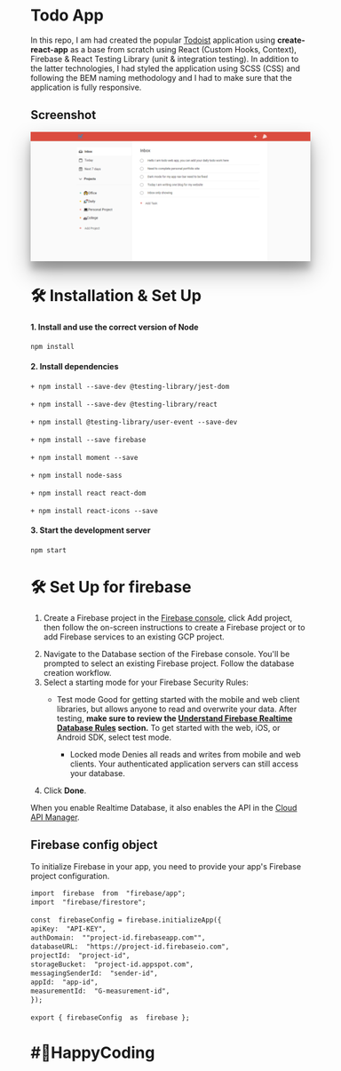 <h1>Todo App</h1>
<p>
In this repo, I am had created the popular <a href="https://todoist.com">Todoist</a> application using <b>create-react-app</b> as a base from scratch using React (Custom Hooks, Context), Firebase & React Testing Library (unit & integration testing). In addition to the latter technologies, I had styled the application using SCSS (CSS) and following the BEM naming methodology and I had to make sure that the application is fully responsive.
</p>

<h2>Screenshot</h2>
<img src="./src/images/ss.png" style="box-shadow: 0 19px 38px rgba(0,0,0,0.30), 0 15px 12px rgba(0,0,0,0.22);" />

<h1>🛠 Installation & Set Up</h1>

#### 1. Install and use the correct version of Node

```
npm install
```

#### 2. Install dependencies

```
+ npm install --save-dev @testing-library/jest-dom

+ npm install --save-dev @testing-library/react

+ npm install @testing-library/user-event --save-dev

+ npm install --save firebase

+ npm install moment --save

+ npm install node-sass

+ npm install react react-dom

+ npm install react-icons --save
```

#### 3. Start the development server

```
npm start
```

# 🛠 Set Up for firebase

1. Create a Firebase project in the <a href="https://console.firebase.google.com/">Firebase console</a>, click Add project, then follow the on-screen instructions to create a Firebase project or to add Firebase services to an existing GCP project.

2) Navigate to the Database section of the Firebase console. You'll be prompted to select an existing Firebase project. Follow the database creation workflow.
3) Select a starting mode for your Firebase Security Rules:
   - Test mode
     Good for getting started with the mobile and web client libraries, but allows anyone to read and overwrite your data. After testing, **make sure to review the [Understand Firebase Realtime Database Rules](https://firebase.google.com/docs/database/security) section.**
     To get started with the web, iOS, or Android SDK, select test mode.


      - Locked mode
     Denies all reads and writes from mobile and web clients. Your authenticated application servers can still access your database.

4.  Click **Done**.

When you enable Realtime Database, it also enables the API in the [Cloud API Manager](https://console.cloud.google.com/projectselector/apis/api/firebasedatabase.googleapis.com/overview).

## Firebase config object

To initialize Firebase in your app, you need to provide your app's Firebase project configuration.

```
import  firebase  from  "firebase/app";
import  "firebase/firestore";

const  firebaseConfig = firebase.initializeApp({
apiKey:  "API-KEY",
authDomain:  ""project-id.firebaseapp.com"",
databaseURL:  "https://project-id.firebaseio.com",
projectId:  "project-id",
storageBucket:  "project-id.appspot.com",
messagingSenderId:  "sender-id",
appId:  "app-id",
measurementId:  "G-measurement-id",
});

export { firebaseConfig  as  firebase };
```

# #🚀HappyCoding

```

```
